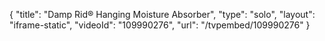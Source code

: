 {
    "title": "Damp Rid&reg; Hanging Moisture Absorber",
    "type": "solo",
    "layout": "iframe-static",
    "videoId": "109990276",
    "url": "\/tvpembed\/109990276"
}